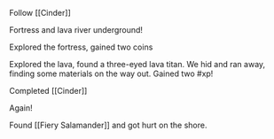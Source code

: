 Follow [[Cinder]]

Fortress and lava river underground!

Explored the fortress, gained two coins

Explored the lava, found a three-eyed lava titan. We hid and ran away, finding some materials on the way out. Gained two #xp!

Completed [[Cinder]]

Again!

Found [[Fiery Salamander]] and got hurt on the shore. 
